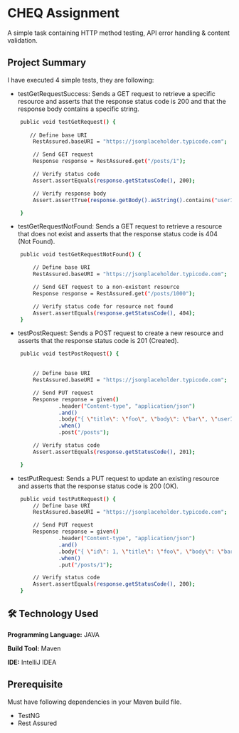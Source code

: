 
# CHEQ Assignment

A simple task containing HTTP method testing, API error handling & content validation.


## Project Summary

I have executed 4 simple tests, they are following:

- testGetRequestSuccess:
  Sends a GET request to retrieve a specific resource and asserts that the response status code is 200 and that the response body contains a specific string.

```bash
    public void testGetRequest() {
        
       // Define base URI
        RestAssured.baseURI = "https://jsonplaceholder.typicode.com";

        // Send GET request
        Response response = RestAssured.get("/posts/1");

        // Verify status code
        Assert.assertEquals(response.getStatusCode(), 200);

        // Verify response body
        Assert.assertTrue(response.getBody().asString().contains("userId"));

    }
```


- testGetRequestNotFound:
  Sends a GET request to retrieve a resource that does not exist and asserts that the response status code is 404 (Not Found).

```bash
    public void testGetRequestNotFound() {

        // Define base URI
        RestAssured.baseURI = "https://jsonplaceholder.typicode.com";

        // Send GET request to a non-existent resource
        Response response = RestAssured.get("/posts/1000");

        // Verify status code for resource not found
        Assert.assertEquals(response.getStatusCode(), 404);
    }

```


- testPostRequest:
  Sends a POST request to create a new resource and asserts that the response status code is 201 (Created).

```bash
    public void testPostRequest() {

    
        // Define base URI
        RestAssured.baseURI = "https://jsonplaceholder.typicode.com";

        // Send PUT request
        Response response = given()
                .header("Content-type", "application/json")
                .and()
                .body("{ \"title\": \"foo\", \"body\": \"bar\", \"userId\": 1 }")
                .when()
                .post("/posts");

        // Verify status code
        Assert.assertEquals(response.getStatusCode(), 201);

    }

```

- testPutRequest:
  Sends a PUT request to update an existing resource and asserts that the response status code is 200 (OK).

```bash
    public void testPutRequest() {
        // Define base URI
        RestAssured.baseURI = "https://jsonplaceholder.typicode.com";

        // Send PUT request
        Response response = given()
                .header("Content-type", "application/json")
                .and()
                .body("{ \"id\": 1, \"title\": \"foo\", \"body\": \"bar\", \"userId\": 1 }")
                .when()
                .put("/posts/1");

        // Verify status code
        Assert.assertEquals(response.getStatusCode(), 200);
    }

```



## 🛠 Technology Used
**Programming Language:** JAVA

**Build Tool:** Maven

**IDE:** IntelliJ IDEA


## Prerequisite
Must have following dependencies in your Maven build file.

- TestNG
- Rest Assured 